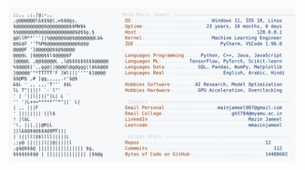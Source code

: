 <picture>
  <source srcset="https://raw.githubusercontent.com/mmazinjameel/mmazinjameel/main/dark_mode.svg?v=1757040790" media="(prefers-color-scheme: dark)">
  <img src="https://raw.githubusercontent.com/mmazinjameel/mmazinjameel/main/light_mode.svg?v=1757040790">
</picture>
